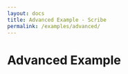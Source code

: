 ```yaml
---
layout: docs
title: Advanced Example - Scribe
permalink: /examples/advanced/
---
```


# Advanced Example

